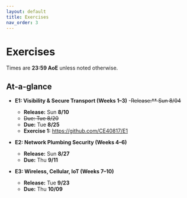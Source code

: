 ```yaml
---
layout: default
title: Exercises
nav_order: 3
---
```


# Exercises

Times are **23:59 AoE** unless noted otherwise.

## At-a-glance

- **E1: Visibility & Secure Transport (Weeks 1–3)**
  -~~Release:** Sun 8/04~~
  - **Release:** Sun **8/10**
  - ~~Due: Tue 8/20~~
  - **Due:** Tue **8/25**
  - **Exercise 1:** <https://github.com/CE40817/E1>

- **E2: Network Plumbing Security (Weeks 4–6)**
  - **Release:** Sun **8/27**
  - **Due:** Thu **9/11**

- **E3: Wireless, Cellular, IoT (Weeks 7–10)**
  - **Release:** Tue **9/23**
  - **Due:** Thu **10/09**

<style>
/* Robust overline that survives theme resets */
.prev {
  position: relative;
  display: inline-block;
  padding-top: 0.15em;      /* room for the line */
}
.prev::before {
  content: "";
  position: absolute;
  left: 0; right: 0; top: 0;
  height: 2px;              /* adjust thickness if needed */
  background: currentColor; /* matches the text color */
}
</style>
